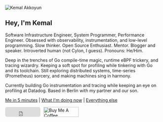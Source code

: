 ![Kemal Akkoyun](/img/banner.jpeg)

## Hey, I'm Kemal

Software Infrastructure Engineer, System Programmer, Performance Engineer. Obsessed with observability, instrumentation, and low-level programming. Slow thinker. Open Source Enthusiast. Mentor. Blogger and speaker. Introverted human (not Cylon, I guess). Pronouns: He/Him.

Deep in the trenches of Go compile-time magic, runtime eBPF trickery, and tracing wizardry. Keeping a soft spot for profiling while tinkering with Go and its toolchain. Still exploring distributed systems, time-series (Prometheus) sorcery, and making machines sing in harmony.

Currently building Go instrumentation and tracing while keeping an eye on profiling at Datadog. Based in Berlin with my partner and our son.

[Me in 5 minutes](/about/) | [What I'm doing now](/now/) | [Everything else](/misc/)

<div style="display: flex; gap: 10px; align-items: center;">

<iframe src="https://github.com/sponsors/kakkoyun/button" title="Sponsor kakkoyun" height="32" width="114" style="border: 0; border-radius: 6px;"></iframe>

<p style="margin: 0;">
<a href="https://www.buymeacoffee.com/kakkoyun" target="_blank"><img src="https://cdn.buymeacoffee.com/buttons/v2/default-yellow.png" alt="Buy Me A Coffee" style="height: 32px; width: 114px;" ></a>
</p>

</div>
